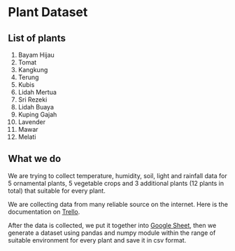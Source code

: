 # Plant Dataset
## List of plants
1. Bayam Hijau
2. Tomat
3. Kangkung
4. Terung
5. Kubis
6. Lidah Mertua
7. Sri Rezeki
8. Lidah Buaya
9. Kuping Gajah
10. Lavender
11. Mawar
12. Melati

## What we do
We are trying to collect temperature, humidity, soil, light and rainfall data for 5 ornamental plants, 5 vegetable crops and 3 additional plants (12 plants in total) that suitable for every plant.

We are collecting data from many reliable source on the internet. Here is the documentation on [Trello](https://trello.com/b/bS1cttt8/plant-dataset).

After the data is collected, we put it together into [Google Sheet](https://docs.google.com/spreadsheets/d/1_5j6S77H6_rNY3lQ5s5VSfl4yd6xK_gARiiF8QsvBHo/edit#gid=0), then we generate a dataset using pandas and numpy module within the range of suitable environment for every plant and save it in csv format.
